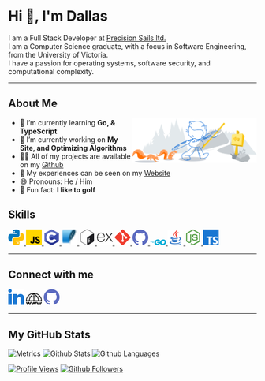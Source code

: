 # Hi :wave:, I'm Dallas

I am a Full Stack Developer at [Precision Sails ltd.](https://www.precisionsailloft.com)<br> 
I am a Computer Science graduate, with a focus in Software Engineering, from the University of Victoria.<br>
I have a passion for operating systems, software security, and computational complexity.

<hr>

## About Me

<img width="50%" align="right" alt="Github" src="img/git-header.svg" />

- :seedling: I’m currently learning **Go, & TypeScript**
- :open_file_folder: I’m currently working on **My Site, and Optimizing Algorithms**
- :man_technologist: All of my projects are available on my [Github](https://github.com/dallasbrooks?tab=repositories)
- :page_facing_up: My experiences can be seen on my [Website](https://dallasbrooks.github.io)
- :smile: Pronouns: He / Him
- :gift: Fun fact: **I like to golf**

## Skills

<a href="https://github.com/dallasbrooks?tab=repositories&q=&type=&language=python&sort="><img width="32px" src="img/python.svg"> </a>
<a href="https://github.com/dallasbrooks?tab=repositories&q=&type=&language=javascript&sort="><img width="32px" src="img/javascript.svg"> </a>
<a href="https://github.com/dallasbrooks?tab=repositories&q=&type=&language=c&sort="><img width="32px" src="img/c.svg"> </a>
<a href="https://github.com/dallasbrooks?tab=repositories&q=&type=&language=sqlite&sort="><img width="32px" src="img/sqlite.svg"> </a>
<a href="https://github.com/dallasbrooks?tab=repositories&q=&type=&language=bash&sort="><img width="32px" src="img/bash.svg"> </a>
<a href="https://github.com/dallasbrooks?tab=repositories&q=&type=&language=express&sort="><img width="32px" src="img/express.svg"> </a>
<a href="https://github.com/dallasbrooks?tab=repositories&q=&type=&language=git&sort="><img width="32px" src="img/git.svg"> </a>
<a href="https://github.com/dallasbrooks?tab=repositories&q=&type=&language=github&sort="><img width="32px" src="img/github.svg"> </a>
<a href="https://github.com/dallasbrooks?tab=repositories&q=&type=&language=go&sort="><img width="32px" src="img/go.svg"> </a>
<a href="https://github.com/dallasbrooks?tab=repositories&q=&type=&language=java&sort="><img width="32px" src="img/java.svg"> </a>
<a href="https://github.com/dallasbrooks?tab=repositories&q=&type=&language=nodejs&sort="><img width="32px" src="img/nodejs.svg"> </a>
<a href="https://github.com/dallasbrooks?tab=repositories&q=&type=&language=typescript&sort="><img width="32px" src="img/typescript.svg"> </a>

<hr>

## Connect with me

<a href="https://www.linkedin.com/in/dallas-brooks-470620199"><img width="32px" src="img/linked-in-alt.svg"/></a> 
<a href="https://dallasbrooks.github.io/"><img width="32px" src="img/portfolio.png"/></a> 
<a href="https://www.github.com/dallasbrooks"><img width="32px" src="img/github.svg"/></a>

<hr>

## My GitHub Stats

![Metrics](https://metrics.lecoq.io/dallasbrooks?template=terminal&base.header=0&base.activity=0&base.repositories=0&base.metadata=0&languages=1&languages.limit=8&languages.colors=github&languages.threshold=0%25&config.timezone=America%2FToronto)
![Github Stats](https://github-readme-stats.vercel.app/api?username=dallasbrooks&theme=tokyonight)
![Github Languages](https://github-readme-stats.vercel.app/api/top-langs/?username=dallasbrooks&theme=tokyonight&layout=compact)

[![Profile Views](https://gpvc.arturio.dev/dallasbrooks)](https://github.com/dallasbrooks)
[![Github Followers](https://img.shields.io/github/followers/dallasbrooks?style=social)](https://github.com/dallasbrooks?tab=followers)
